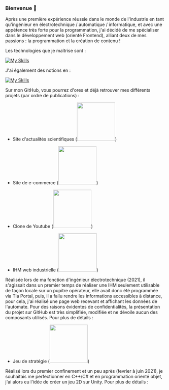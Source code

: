 ### Bienvenue 👋

Après une première expérience réussie dans le monde de l'industrie en tant qu'ingénieur en électrotechnique / automatique / informatique, et avec une appétence très forte pour la programmation, j'ai décidé de me spécialiser dans le développement web (orienté Frontend), alliant deux de mes passions : la programmation et la création de contenu !

Les technologies que je maîtrise sont : 

[![My Skills](https://skills.thijs.gg/icons?i=html,css,js,react,vue,cpp,unity)](https://skills.thijs.gg)

J'ai également des notions en : 

[![My Skills](https://skills.thijs.gg/icons?i=php,mysql,py)](https://skills.thijs.gg)

Sur mon GitHub, vous pourrez d'ores et déjà retrouver mes différents projets (par ordre de publications) : 

- <p>Site d'actualités scientifiques (<span><a href="https://skillicons.dev"><img width="120" src="https://skillicons.dev/icons?i=react,redux,materialui,vscode"/></a>)</span></p>


- <p>Site de e-commerce (<span><a href="https://skillicons.dev"><img width="120" src="https://skillicons.dev/icons?i=react,redux,materialui,vscode"/></a>)</span></p>


- <p>Clone de Youtube (<span><a href="https://skillicons.dev"><img width="120" src="https://skillicons.dev/icons?i=react,redux,materialui,vscode"/></a>)</span></p>


- <p>IHM web industrielle (<span><a href="https://skillicons.dev"><img width="120" src="https://skillicons.dev/icons?i=html,css,js,vscode"/></a>)</span></p>

Réalisée lors de ma fonction d'ingénieur électrotechnique (2021), il s'agissait dans un premier temps de réaliser une IHM seulement utilisable de façon locale sur un pupitre opérateur, elle avait donc été programmée via Tia Portal, puis, il a fallu rendre les informations accessibles à distance, pour cela, j'ai réalisé une page web recevant et affichant les données de l'automate. Pour des raisons évidentes de confidentialités, la présentation du projet sur GitHub est très simplifiée, modifiée et ne dévoile aucun des composants utilisés. Pour plus de détails :  

- <p>Jeu de stratégie (<span><a href="https://skillicons.dev"><img width="120" src="https://skillicons.dev/icons?i=cpp,cs,visualstudio,unity"/></a>)</span></p>

Réalisé lors du premier confinement et un peu après (fevrier à juin 2021), je souhaitais me perfectionner en C++/C# et en programmation orienté objet, j'ai alors eu l'idée de créer un jeu 2D sur Unity. Pour plus de détails : 


